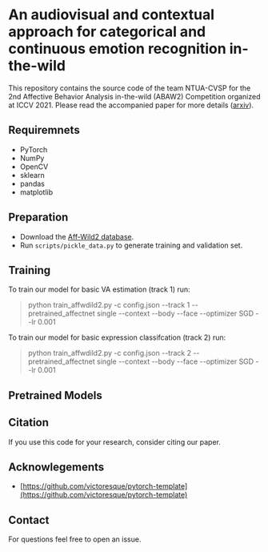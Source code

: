 # An audiovisual and contextual approach for categorical and continuous emotion recognition in-the-wild

This repository contains the source code of the team NTUA-CVSP for the 2nd Affective Behavior Analysis in-the-wild (ABAW2) Competition organized at ICCV 2021. Please read the accompanied paper for more details ([arxiv](https://arxiv.org/pdf/2107.03465.pdf)).



## Requiremnets

- PyTorch
- NumPy
- OpenCV
- sklearn
- pandas
- matplotlib

## Preparation

- Download the [Aff-Wild2 database](https://ibug.doc.ic.ac.uk/resources/aff-wild2/).
- Run ```scripts/pickle_data.py``` to generate training and validation set.


## Training


To train our model for basic VA estimation (track 1) run:

> python train_affwdild2.py -c config.json --track 1 --pretrained_affectnet single --context --body --face --optimizer SGD --lr 0.001


To train our model for basic expression classifcation (track 2) run:

> python train_affwdild2.py -c config.json --track 2 --pretrained_affectnet single --context --body --face --optimizer SGD --lr 0.001


## Pretrained Models






## Citation

If you use this code for your research, consider citing our paper.




## Acknowlegements

- [https://github.com/victoresque/pytorch-template](https://github.com/victoresque/pytorch-template)

## Contact

For questions feel free to open an issue.
